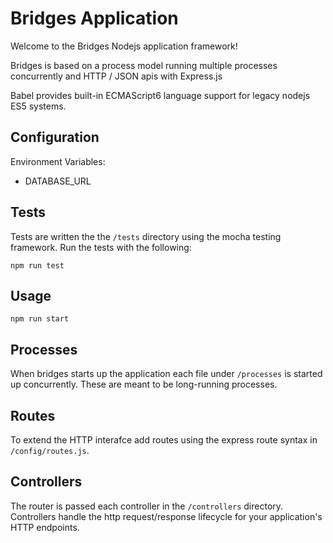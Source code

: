
# Bridges Application

Welcome to the Bridges Nodejs application framework!

Bridges is based on a process model running multiple
processes concurrently and HTTP / JSON apis with Express.js

Babel provides built-in ECMAScript6 language support for
legacy nodejs ES5 systems.

## Configuration

Environment Variables:

- DATABASE_URL

## Tests

Tests are written the the `/tests` directory using the
mocha testing framework. Run the tests with the following:

````
npm run test
````

## Usage

````
npm run start
````

## Processes

When bridges starts up the application each file under
`/processes` is started up concurrently. These are meant
to be long-running processes.

## Routes

To extend the HTTP interafce add routes using the express
route syntax in `/config/routes.js`.

## Controllers

The router is passed each controller in the `/controllers`
directory. Controllers handle the http request/response
lifecycle for your application's HTTP endpoints.

